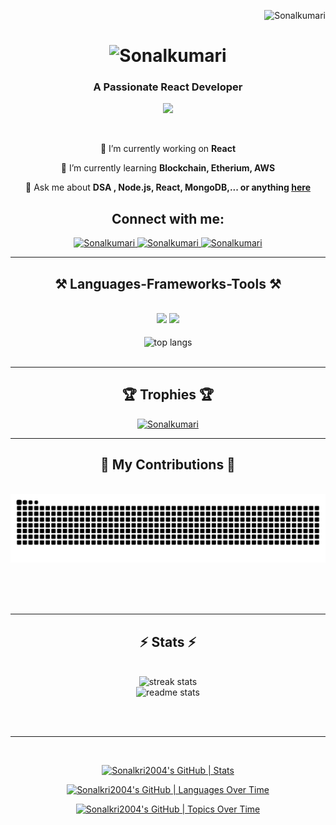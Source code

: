 <p align="right"> <img src="https://komarev.com/ghpvc/?username=Sonalkri2004&label=Profile%20views&color=0e75b6&style=flat" alt="Sonalkumari" /> </p>

<h1 align="center">
    <img src="https://readme-typing-svg.herokuapp.com/?font=Righteous&size=35&center=true&vCenter=true&width=500&height=70&duration=4000&lines=Hi+There!+👋;+I'm+Sonal+Kumari!;" alt="Sonalkumari" />
</h1>

<h3 align="center">A Passionate React Developer</h3>
<p align="center">
     <img src="https://capsule-render.vercel.app/api?type=waving&color=gradient&height=70&section=footer"/>
</p>

<br/>

<div align="center">
 
 🔭 I’m currently working on **React**
 
 🌱 I’m currently learning **Blockchain, Etherium, AWS**

💬 Ask me about **DSA , Node.js, React, MongoDB,... or anything [here](https://github.com/Sonalkri2004/Sonalkri2004/issues)**


 </div>

<div align="center"> 
     <h2>Connect with me:</h2>
  <a href="mailto:sonalkumari000555@gmail.com" target="_blank">
    <img src="https://img.shields.io/badge/Gmail-333333?style=for-the-badge&logo=gmail&logoColor=red" alt="Sonalkumari" target="_blank" />
  </a>
  <a href="https://www.linkedin.com/in/sonal-k-69008a280/" target="_blank">
    <img src="https://img.shields.io/badge/LinkedIn-0077B5?style=for-the-badge&logo=linkedin&logoColor=white" target="_blank" alt="Sonalkumari" />
  </a>
  <a href="https://sonalkumari.vercel.app" target="_blank">
     <img src="https://img.shields.io/badge/Portfolio-FF5722?style=for-the-badge&logo=todoist&logoColor=white" target="_blank" alt="Sonalkumari" /> <!-- sqlite, safari, google-chrome are other good icon options -->
  </a>
</div>

 <hr/>
 
<h2 align="center">⚒️ Languages-Frameworks-Tools ⚒️</h2>
<br/>
<div align="center">
    <img src="https://skillicons.dev/icons?i=react,bootstrap,html,css,vscode,github,figma,tailwind,git" />
    <img src="https://skillicons.dev/icons?i=nodejs,javascript,typescript,express,mongodb,c,nextjs,mysql" /><br>
      <br/>
  <img width=390 align="center" src="https://github-readme-stats.vercel.app/api/top-langs/?username=Sonalkri2004&hide=HTML&langs_count=8&layout=compact&theme=react&border_radius=10&size_weight=0.5&count_weight=0.5&exclude_repo=github-readme-stats" alt="top langs" />
</div>
</div>

<br/>
<hr/>
  <h2 align="center" >🏆 Trophies 🏆</h2>
<p align="center"> <a href="https://github.com/ryo-ma/github-profile-trophy"><img src="https://github-profile-trophy.vercel.app/?username=Sonalkri2004" alt="Sonalkumari" /></a> </p>
<hr/>
<div align="center">
  <h2>🐍 My Contributions 🐍</h2>
  <br>
 <picture>
  <source
    media="(prefers-color-scheme: dark)"
    srcset="https://raw.githubusercontent.com/Sonalkri2004/Sonalkri2004/output/github-contribution-grid-snake-dark.svg"
  />
  <source
    media="(prefers-color-scheme: light)"
    srcset="https://raw.githubusercontent.com/Sonalkri2004/Sonalkri2004/output/github-contribution-grid-snake.svg"
  />
  <img
    alt="github contribution grid snake animation"
    src="https://raw.githubusercontent.com/Sonalkri2004/Sonalkri2004/output/github-contribution-grid-snake.svg"
  />
</picture>
  
  <br/><br/><br/>
</div>

<hr/>

<h2 align="center">⚡ Stats ⚡</h2>
<br>
<div align=center>
  <img width=390 src="https://streak-stats.demolab.com/?user=Sonalkri2004&count_private=true&theme=react&border_radius=10" alt="streak stats"/>
    <br/>
  <img width=390 src="https://github-readme-stats.vercel.app/api?username=Sonalkri2004&count_private=true&show_icons=true&theme=react&rank_icon=github&border_radius=10" alt="readme stats" />

<br/><br/>

<hr/>

<br/>
<div align=center>
    
[![Sonalkri2004's GitHub | Stats](https://stats.quine.sh/Sonalkri2004/github?theme=dark)](https://quine.sh?utm_source=widgets&utm_campaign=Sonalkri2004)

[![Sonalkri2004's GitHub | Languages Over Time](https://stats.quine.sh/Sonalkri2004/languages-over-time?theme=dark)](https://quine.sh?utm_source=widgets&utm_campaign=Sonalkri2004)

[![Sonalkri2004's GitHub | Topics Over Time](https://stats.quine.sh/Sonalkri2004/topics-over-time?theme=dark)](https://quine.sh?utm_source=widgets&utm_campaign=Sonalkri2004)



<br/>

